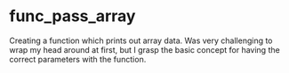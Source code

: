 # func_pass_array
Creating a function which prints out array data.
Was very challenging to wrap my head around at first, but I grasp the basic concept for having the correct parameters with the function. 

